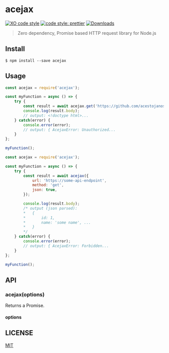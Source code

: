 # acejax
[![XO code style](https://img.shields.io/badge/code_style-XO-5ed9c7.svg)](https://github.com/xojs/xo)
[![code style: prettier](https://img.shields.io/badge/code_style-prettier-ff69b4.svg?style=flat-square)](https://github.com/prettier/prettier)
[![Downloads](https://img.shields.io/npm/dm/acejax.svg)](https://npmjs.com/acejax)

> Zero dependency, Promise based HTTP request library for Node.js

## Install

```
$ npm install --save acejax
```

## Usage

```js
const acejax = require('acejax');

const myFunction = async () => {
    try {
        const result = await acejax.get('https://github.com/acestojanoski/acejax');
        console.log(result.body);
        // output: <!doctype html>...
    } catch(error) {
        console.error(error);
        // output: { AcejaxError: Unauthorized...
    }
};

myFunction();
```

```js
const acejax = require('acejax');

const myFunction = async () => {
    try {
        const result = await acejax({
            url: 'https://some-api-endpoint',
            method: 'get',
            json: true,
        });

        console.log(result.body);
        /* output (json parsed):
        *   {
        *       id: 1,
        *       name: 'some name', ...
        *   }
        */
    } catch(error) {
        console.error(error);
        // output: { AcejaxError: Forbidden...
    }
};

myFunction();
```

## API

### acejax(options)

Returns a Promise.

#### options

## LICENSE
[MIT](./LICENSE)

